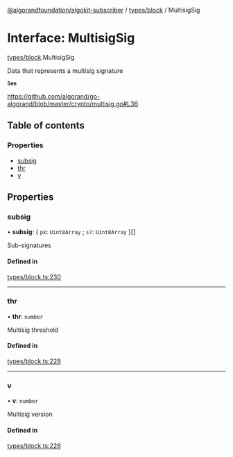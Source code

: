 [@algorandfoundation/algokit-subscriber](../README.md) / [types/block](../modules/types_block.md) / MultisigSig

# Interface: MultisigSig

[types/block](../modules/types_block.md).MultisigSig

Data that represents a multisig signature

**`See`**

https://github.com/algorand/go-algorand/blob/master/crypto/multisig.go#L36

## Table of contents

### Properties

- [subsig](types_block.MultisigSig.md#subsig)
- [thr](types_block.MultisigSig.md#thr)
- [v](types_block.MultisigSig.md#v)

## Properties

### subsig

• **subsig**: \{ `pk`: `Uint8Array` ; `s?`: `Uint8Array` }[]

Sub-signatures

#### Defined in

[types/block.ts:230](https://github.com/algorandfoundation/algokit-subscriber-ts/blob/main/src/types/block.ts#L230)

---

### thr

• **thr**: `number`

Multisig threshold

#### Defined in

[types/block.ts:228](https://github.com/algorandfoundation/algokit-subscriber-ts/blob/main/src/types/block.ts#L228)

---

### v

• **v**: `number`

Multisig version

#### Defined in

[types/block.ts:226](https://github.com/algorandfoundation/algokit-subscriber-ts/blob/main/src/types/block.ts#L226)
